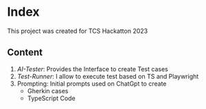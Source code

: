 # Index

This project was created for TCS Hackatton 2023

## Content

1. *AI-Tester*: Provides the Interface to create Test cases
1. *Test-Runner*: I allow to execute test based on TS and Playwright
1. Prompting: Initial prompts used on ChatGpt to create
    - Gherkin cases
    - TypeScript Code
